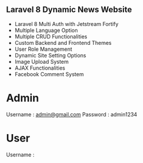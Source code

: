 ## Laravel 8 Dynamic News Website

- Laravel 8 Multi Auth with Jetstream Fortify
- Multiple Language Option
- Multiple CRUD Functionalities
- Custom Backend and Frontend Themes
- User Role Management
- Dynamic Site Setting Options
- Image Upload System
- AJAX Functionalities
- Facebook Comment System

# Admin

Username : admin@gmail.com
Password : admin1234

# User

Username : 
